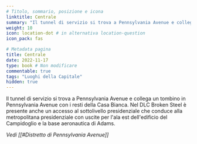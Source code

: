 ```yaml
---
# Titolo, sommario, posizione e icona
linktitle: Centrale
summary: "Il tunnel di servizio si trova a Pennsylvania Avenue e collega un tombino in Pennsylvania Avenue con i resti della Casa Bianca. Nel DLC Broken Steel è presente anche un accesso al sottolivello presidenziale che conduce alla metropolitana presidenziale con uscite per l'ala est dell'edificio del Campidoglio e la base aeronautica di Adams."
weight: 10
icon: location-dot # in alternativa location-question
icon_pack: fas

# Metadata pagina
title: Centrale
date: 2022-11-17
type: book # Non modificare
commentable: true
tags: "Luoghi della Capitale"
hidden: true
---
```



Il tunnel di servizio si trova a Pennsylvania Avenue e collega un tombino in Pennsylvania Avenue con i resti della Casa Bianca. Nel DLC Broken Steel è presente anche un accesso al sottolivello presidenziale che conduce alla metropolitana presidenziale con uscite per l'ala est dell'edificio del Campidoglio e la base aeronautica di Adams.

*Vedi [[#Distretto di Pennsylvania Avenue]]*